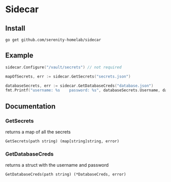 # Sidecar

## Install
`go get github.com/serenity-homelab/sidecar`

## Example

```go
sidecar.Configure("/vault/secrets") // not required

mapOfSecrets, err := sidecar.GetSecrets("secrets.json")

databaseSecrets, err := sidecar.GetDatabaseCreds("database.json")
fmt.Printf("username: %s    password: %s", databaseSecrets.Username, databaseSecrets.Password)
```

## Documentation


### GetSecrets

returns a map of all the secrets

`GetSecrets(path string) (map[string]string, error)`


### GetDatabaseCreds

returns a struct with the username and password

`GetDatabaseCreds(path string) (*DatabaseCreds, error)`